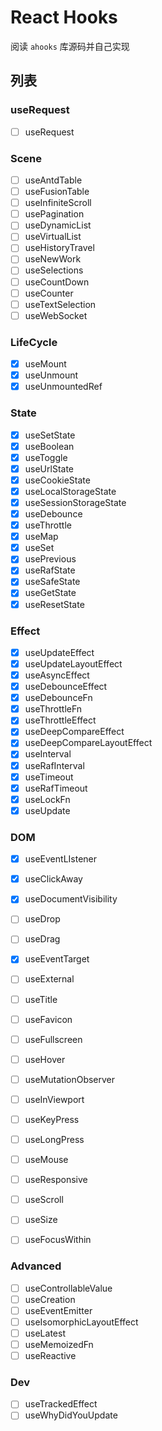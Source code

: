 # React Hooks

阅读 `ahooks` 库源码并自己实现

## 列表

### useRequest
- [ ] useRequest

### Scene
- [ ] useAntdTable
- [ ] useFusionTable
- [ ] useInfiniteScroll
- [ ] usePagination
- [ ] useDynamicList
- [ ] useVirtualList
- [ ] useHistoryTravel
- [ ] useNewWork
- [ ] useSelections
- [ ] useCountDown
- [ ] useCounter
- [ ] useTextSelection
- [ ] useWebSocket

### LifeCycle
- [x] useMount
- [x] useUnmount
- [x] useUnmountedRef
### State
- [x] useSetState
- [x] useBoolean
- [x] useToggle
- [x] useUrlState
- [x] useCookieState
- [x] useLocalStorageState
- [x] useSessionStorageState
- [x] useDebounce
- [x] useThrottle
- [x] useMap
- [x] useSet
- [x] usePrevious
- [x] useRafState
- [x] useSafeState
- [x] useGetState
- [x] useResetState

### Effect
- [x] useUpdateEffect
- [x] useUpdateLayoutEffect
- [x] useAsyncEffect
- [x] useDebounceEffect
- [x] useDebounceFn
- [x] useThrottleFn
- [x] useThrottleEffect
- [x] useDeepCompareEffect
- [x] useDeepCompareLayoutEffect
- [x] useInterval
- [x] useRafInterval
- [x] useTimeout
- [x] useRafTimeout
- [x] useLockFn
- [x] useUpdate

### DOM
- [x] useEventLIstener
- [x] useClickAway
- [x] useDocumentVisibility
- [ ] useDrop
- [ ] useDrag
- [x] useEventTarget
- [ ] useExternal
- [ ] useTitle
- [ ] useFavicon
- [ ] useFullscreen
- [ ] useHover
- [ ] useMutationObserver
- [ ] useInViewport
- [ ] useKeyPress
- [ ] useLongPress
- [ ] useMouse
- [ ] useResponsive
- [ ] useScroll
- [ ] useSize
- [ ] useFocusWithin



### Advanced
- [ ] useControllableValue
- [ ] useCreation
- [ ] useEventEmitter
- [ ] useIsomorphicLayoutEffect
- [ ] useLatest
- [ ] useMemoizedFn
- [ ] useReactive

### Dev
- [ ] useTrackedEffect
- [ ] useWhyDidYouUpdate
